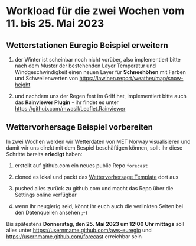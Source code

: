 # Workload für die zwei Wochen vom 11. bis 25. Mai 2023

## Wetterstationen Euregio Beispiel erweitern

1. der Winter ist scheinbar noch nicht vorüber, also implementiert bitte nach dem Muster der bestehenden Layer Temperatur und Windgeschwindigkeit einen neuen Layer für **Schneehöhen** mit Farben und Schwellenwerten von <https://lawinen.report/weather/map/snow-height>

2. und nachdem uns der Regen fest im Griff hat, implementiert bitte auch das **Rainviewer Plugin** - ihr findet es unter <https://github.com/mwasil/Leaflet.Rainviewer>

## Wettervorhersage Beispiel vorbereiten

In zwei Wochen werden wir Wetterdaten von  MET Norway visualisieren und damit wir uns direkt mit dem Bespiel beschäftigen können, sollt ihr diese Schritte bereits **erledigt** haben:

1. erstellt auf github.com ein neues public Repo `forecast`

2. cloned es lokal und packt das [Wettervorhersage Template](https://webmapping23s.github.io/templates/template_forecast.zip) dort aus

3. pushed alles zurück zu github.com und macht das Repo über die Settings online verfügbar

4. wenn ihr neugierig seid, könnt ihr euch auch die verlinkten Seiten bei den Datenquellen ansehen ;-)


Bis spätestens **Donnerstag, den 25. Mai 2023 um 12:00 Uhr mittags** soll alles unter https://usernmame.github.com/aws-euregio und https://usernmame.github.com/forecast erreichbar sein
